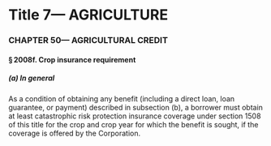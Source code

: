
# Title 7— AGRICULTURE
### CHAPTER 50— AGRICULTURAL CREDIT
#### § 2008f. Crop insurance requirement
##### (a) In general

As a condition of obtaining any benefit (including a direct loan, loan guarantee, or payment) described in subsection (b), a borrower must obtain at least catastrophic risk protection insurance coverage under section 1508 of this title for the crop and crop year for which the benefit is sought, if the coverage is offered by the Corporation.
